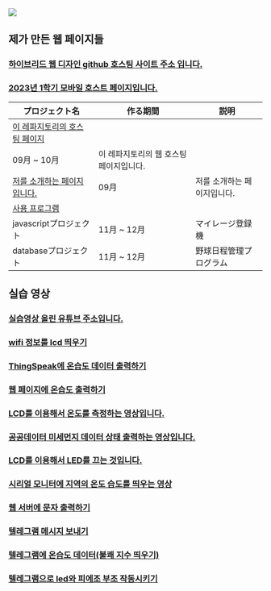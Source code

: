 <img src="https://img.shields.io/badge/C++-A8B9CC?style=flat-square&logo=C++&logoColor=white"/>

## 제가 만든 웹 페이지들
### [하이브리드 웹 디자인 github 호스팅 사이트 주소 입니다.](https://do04200611.github.io/CORODOVA/)
### [2023년 1학기 모바일 호스트 페이지입니다.](https://do04200611.github.io/MobilePorjectReport/)

 | プロジェクト名           | 作る期間          | 説明                 |
  |------------------------|---------------|--------------------|
  | [이 레파지토리의 호스팅 페이지](https://do04200611.github.io/arduino/)|
 | 09月 ~ 10月 |이 레파지토리의 웹 호스팅 페이지입니다.|
  | [저를 소개하는 페이지입니다.](https://www.canva.com/design/DAFuYuBgZUs/s-JmJg43upgSn_3hA5ckbg/edit)|09月|저를 소개하는 페이지입니다.<br>
  [사용 프로그램](https://img.shields.io/badge/canva-00C4CC?style=for-the-badge&logo=canva)|
  | javascriptプロジェクト | 11月 ~ 12月 | マイレージ登録機    |
  | databaseプロジェクト          | 11月 ~ 12月 | 野球日程管理プログラム |

## 실습 영상

### [실습영상 올린 유튜브 주소입니다.](https://www.youtube.com/watch?v=ahKks-Nlcj8&list=PLa9mEB-p4bAR8zgW_4FiV8u6EjNJJ3kDY)<br>
### [wifi 정보를 lcd 띄우기](https://www.youtube.com/watch?v=ahKks-Nlcj8)
### [ThingSpeak에 온습도 데이터 출력하기](https://www.youtube.com/watch?v=xYFIW5KN7jE) 
### [웹 페이지에 온습도 출력하기](https://www.youtube.com/watch?v=fqGMlaPy6Zg)
### [LCD를 이용해서 온도를 측정하는 영상입니다.](https://www.youtube.com/watch?v=TxiAmZT7U4g)
### [공공데이터 미세먼지 데이터 상태 출력하는 영상입니다.](https://www.youtube.com/watch?v=Kx_GNM0-79k)
### [LCD를 이용해서 LED를 끄는 것입니다.](https://www.youtube.com/watch?v=y33I_QGTM3c)
### [시리얼 모니터에 지역의 온도 습도를 띄우는  영상](https://www.youtube.com/watch?v=vdfIM9Lhlps)
### [웹 서버에 문자 출력하기](https://www.youtube.com/shorts/UwctYmhBJ5I)
### [텔레그램 메시지 보내기](https://www.youtube.com/watch?v=gnahxwbEI4M)
### [텔레그램에 온습도 데이터(불쾌 지수 띄우기)](https://www.youtube.com/watch?v=szraAEoabFY)
### [텔레그램으로 led와 피에조 부조 작동시키기](https://www.youtube.com/watch?v=o7kvIzdei80)
